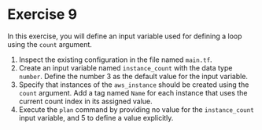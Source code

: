 # Exercise 9

In this exercise, you will define an input variable used for defining a loop using the `count` argument.

1. Inspect the existing configuration in the file named `main.tf`.
2. Create an input variable named `instance_count` with the data type `number`. Define the number 3 as the default value for the input variable.
3. Specify that instances of the `aws_instance` should be created using the `count` argument. Add a tag named `Name` for each instance that uses the current count index in its assigned value.
4. Execute the `plan` command by providing no value for the `instance_count` input variable, and 5 to define a value explicitly.
